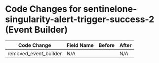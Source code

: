 # Code Changes for sentinelone-singularity-alert-trigger-success-2 (Event Builder)

| Code Change | Field Name | Before | After |
|-------------|------------|--------|-------|
| removed_event_builder | N/A |  | N/A |